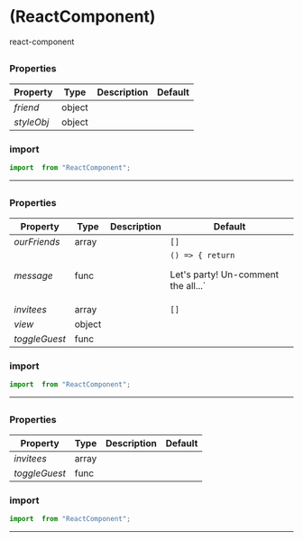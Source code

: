 #  (ReactComponent)

react-component


## 



### Properties

| Property | Type | Description | Default |
| -------- | ---- | ----------- | ------- |
| *friend* | object |  | 
| *styleObj* | object |  | 

### import

```jsx
import  from "ReactComponent";
```

<hr/>

## 



### Properties

| Property | Type | Description | Default |
| -------- | ---- | ----------- | ------- |
| *ourFriends* | array |  | `[]`
| *message* | func |  | `() => { return `<p>Let's party! Un-comment the all...`
| *invitees* | array |  | `[]`
| *view* | object |  | 
| *toggleGuest* | func |  | 

### import

```jsx
import  from "ReactComponent";
```

<hr/>

## 



### Properties

| Property | Type | Description | Default |
| -------- | ---- | ----------- | ------- |
| *invitees* | array |  | 
| *toggleGuest* | func |  | 

### import

```jsx
import  from "ReactComponent";
```

<hr/>
